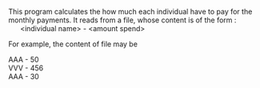 This program calculates the how much each individual have to pay for the monthly payments.
It reads from a file, whose content is of the form :<br>
&nbsp;&nbsp;&nbsp;&nbsp;&nbsp;&nbsp;\<individual name\> - \<amount spend\>

For example, the content of file may be

AAA - 50 <br>
VVV - 456<br>
AAA - 30

